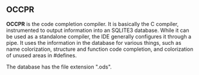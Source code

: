 ## OCCPR

**OCCPR** is the code completion compiler.   It is basically the C compiler, instrumented to output information into an SQLITE3 database.   While it can be used as a standalone compiler, the IDE generally configures it through a pipe.  It uses the information in the database for various things, such as name colorization, structure and function code completion, and colorization of unused areas in #defines.

The database has the file extension ".ods".